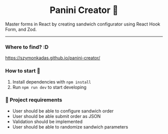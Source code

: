 <h1 align="center">
  Panini Creator 🥪
</h1>

Master forms in React by creating sandwich configurator using React Hook Form, and Zod.

---

### Where to find? :D

https://szymonkadas.github.io/panini-creator/

### How to start 🚀

1. Install dependencies with `npm install`
2. Run `npm run dev` to start developing

### 📝 Project requirements

- User should be able to configure sandwich order
- User should be able submit order as JSON
- Validation should be implemented
- User should be able to randomize sandwich parameters
